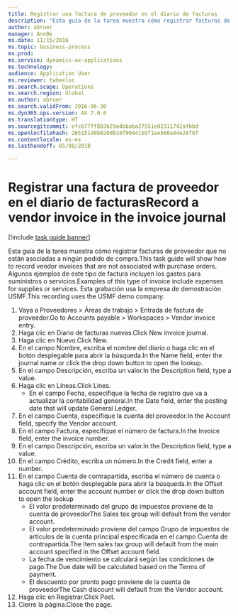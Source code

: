 ```yaml
--- 
title: Registrar una factura de proveedor en el diario de facturas
description: "Esta guía de la tarea muestra cómo registrar facturas de proveedor que no están asociadas a ningún pedido de compra."
author: abruer
manager: AnnBe
ms.date: 11/15/2016
ms.topic: business-process
ms.prod: 
ms.service: dynamics-ax-applications
ms.technology: 
audience: Application User
ms.reviewer: twheeloc
ms.search.scope: Operations
ms.search.region: Global
ms.author: abruer
ms.search.validFrom: 2016-06-30
ms.dyn365.ops.version: AX 7.0.0
ms.translationtype: HT
ms.sourcegitcommit: efcb77ff883b29a4bbaba27551e02311742afbbd
ms.openlocfilehash: 26515140b020d824f99441b9f1ee560a44e28f8f
ms.contentlocale: es-es
ms.lasthandoff: 05/08/2018

---
```

# <a name="record-a-vendor-invoice-in-the-invoice-journal"></a><span data-ttu-id="30d21-103">Registrar una factura de proveedor en el diario de facturas</span><span class="sxs-lookup"><span data-stu-id="30d21-103">Record a vendor invoice in the invoice journal</span></span>

[!include [task guide banner](../../includes/task-guide-banner.md)]

<span data-ttu-id="30d21-104">Esta guía de la tarea muestra cómo registrar facturas de proveedor que no están asociadas a ningún pedido de compra.</span><span class="sxs-lookup"><span data-stu-id="30d21-104">This task guide will show how to record vendor invoices that are not associated with purchase orders.</span></span> <span data-ttu-id="30d21-105">Algunos ejemplos de este tipo de factura incluyen los gastos para suministros o servicios.</span><span class="sxs-lookup"><span data-stu-id="30d21-105">Examples of this type of invoice include expenses for supplies or services.</span></span>  <span data-ttu-id="30d21-106">Esta grabación usa la empresa de demostración USMF.</span><span class="sxs-lookup"><span data-stu-id="30d21-106">This recording uses the USMF demo company.</span></span>

1. <span data-ttu-id="30d21-107">Vaya a Proveedores > Áreas de trabajo > Entrada de factura de proveedor.</span><span class="sxs-lookup"><span data-stu-id="30d21-107">Go to Accounts payable > Workspaces > Vendor invoice entry.</span></span>
2. <span data-ttu-id="30d21-108">Haga clic en Diario de facturas nuevas.</span><span class="sxs-lookup"><span data-stu-id="30d21-108">Click New invoice journal.</span></span>
3. <span data-ttu-id="30d21-109">Haga clic en Nuevo.</span><span class="sxs-lookup"><span data-stu-id="30d21-109">Click New.</span></span>
4. <span data-ttu-id="30d21-110">En el campo Nombre, escriba el nombre del diario o haga clic en el botón desplegable para abrir la búsqueda.</span><span class="sxs-lookup"><span data-stu-id="30d21-110">In the Name field, enter the journal name or click the drop down button to open the lookup.</span></span>
5. <span data-ttu-id="30d21-111">En el campo Descripción, escriba un valor.</span><span class="sxs-lookup"><span data-stu-id="30d21-111">In the Description field, type a value.</span></span>
6. <span data-ttu-id="30d21-112">Haga clic en Líneas.</span><span class="sxs-lookup"><span data-stu-id="30d21-112">Click Lines.</span></span>
    * <span data-ttu-id="30d21-113">En el campo Fecha, especifique la fecha de registro que va a actualizar la contabilidad general.</span><span class="sxs-lookup"><span data-stu-id="30d21-113">In the Date field, enter the posting date that will update General Ledger.</span></span>  
7. <span data-ttu-id="30d21-114">En el campo Cuenta, especifique la cuenta del proveedor.</span><span class="sxs-lookup"><span data-stu-id="30d21-114">In the Account field, specify the Vendor account.</span></span>
8. <span data-ttu-id="30d21-115">En el campo Factura, especifique el número de factura.</span><span class="sxs-lookup"><span data-stu-id="30d21-115">In the Invoice field, enter the invoice number.</span></span>
9. <span data-ttu-id="30d21-116">En el campo Descripción, escriba un valor.</span><span class="sxs-lookup"><span data-stu-id="30d21-116">In the Description field, type a value.</span></span>
10. <span data-ttu-id="30d21-117">En el campo Crédito, escriba un número.</span><span class="sxs-lookup"><span data-stu-id="30d21-117">In the Credit field, enter a number.</span></span>
11. <span data-ttu-id="30d21-118">En el campo Cuenta de contrapartida, escriba el número de cuenta o haga clic en el botón desplegable para abrir la búsqueda.</span><span class="sxs-lookup"><span data-stu-id="30d21-118">In the Offset account field, enter the account number or click the drop down button to open the lookup</span></span>
    * <span data-ttu-id="30d21-119">El valor predeterminado del grupo de impuestos proviene de la cuenta de proveedor</span><span class="sxs-lookup"><span data-stu-id="30d21-119">The Sales tax group will default from the vendor account.</span></span>  
    * <span data-ttu-id="30d21-120">El valor predeterminado proviene del campo Grupo de impuestos de artículos de la cuenta principal especificada en el campo Cuenta de contrapartida.</span><span class="sxs-lookup"><span data-stu-id="30d21-120">The Item sales tax group will default from the main account specified in the Offset account field.</span></span>  
    * <span data-ttu-id="30d21-121">La fecha de vencimiento se calculará según las condiciones de pago.</span><span class="sxs-lookup"><span data-stu-id="30d21-121">The Due date will be calculated based on the Terms of payment.</span></span>  
    * <span data-ttu-id="30d21-122">El descuento por pronto pago proviene de la cuenta de proveedor</span><span class="sxs-lookup"><span data-stu-id="30d21-122">The Cash discount will default from the Vendor account.</span></span>  
12. <span data-ttu-id="30d21-123">Haga clic en Registrar.</span><span class="sxs-lookup"><span data-stu-id="30d21-123">Click Post.</span></span>
13. <span data-ttu-id="30d21-124">Cierre la página.</span><span class="sxs-lookup"><span data-stu-id="30d21-124">Close the page.</span></span>


